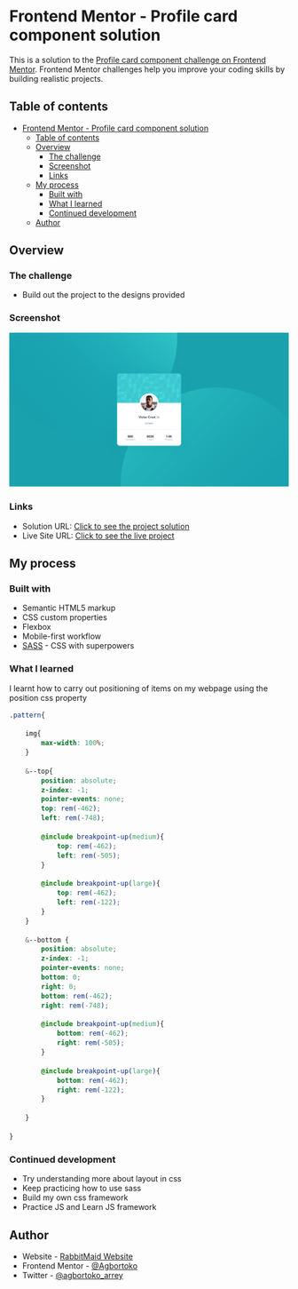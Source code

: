 # Frontend Mentor - Profile card component solution

This is a solution to the [Profile card component challenge on Frontend Mentor](https://www.frontendmentor.io/challenges/profile-card-component-cfArpWshJ). Frontend Mentor challenges help you improve your coding skills by building realistic projects. 

## Table of contents

- [Frontend Mentor - Profile card component solution](#frontend-mentor---profile-card-component-solution)
  - [Table of contents](#table-of-contents)
  - [Overview](#overview)
    - [The challenge](#the-challenge)
    - [Screenshot](#screenshot)
    - [Links](#links)
  - [My process](#my-process)
    - [Built with](#built-with)
    - [What I learned](#what-i-learned)
    - [Continued development](#continued-development)
  - [Author](#author)


## Overview

### The challenge

- Build out the project to the designs provided

### Screenshot

![](./screenshot.png)



### Links

- Solution URL: [Click to see the project solution](https://github.com/Agbortoko/fem-profile-card-component)
- Live Site URL: [Click to see the live project](https://agbortoko.github.io/fem-profile-card-component/)

## My process

### Built with

- Semantic HTML5 markup
- CSS custom properties
- Flexbox
- Mobile-first workflow
- [SASS](https://sass-lang.com/) - CSS with superpowers


### What I learned

I learnt how to carry out positioning of items on my webpage using the position css property


``` scss
.pattern{

    img{
        max-width: 100%;
    }

    &--top{
        position: absolute;
        z-index: -1;
        pointer-events: none;
        top: rem(-462);
        left: rem(-748);

        @include breakpoint-up(medium){
            top: rem(-462);
            left: rem(-505);
        }

        @include breakpoint-up(large){
            top: rem(-462);
            left: rem(-122);
        }
    }

    &--bottom {
        position: absolute;
        z-index: -1;
        pointer-events: none;
        bottom: 0;
        right: 0;
        bottom: rem(-462);
        right: rem(-748);

        @include breakpoint-up(medium){
            bottom: rem(-462);
            right: rem(-505);
        }

        @include breakpoint-up(large){            
            bottom: rem(-462);
            right: rem(-122);
        }

    }

}
```



### Continued development

- Try understanding more about layout in css
- Keep practicing how to use sass
- Build my own css framework
- Practice JS and Learn JS framework



## Author

- Website - [RabbitMaid Website](https://www.rabbitmaid.com)
- Frontend Mentor - [@Agbortoko](https://www.frontendmentor.io/profile/Agbortoko)
- Twitter - [@agbortoko_arrey](https://www.twitter.com/agbortoko_arre=y)


